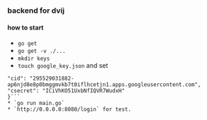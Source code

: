 ### backend for dvij

#### how to start

  * `go get`
  * `go get -v ./...`
  * `mkdir keys`
  * `touch google_key.json` and set
  ```{
  "cid": "295529031882-ap6njd8e8p0bmggmvkb7t0iflhcetjn1.apps.googleusercontent.com",
  "csecret": "ICiVhKO51UxbNfIQVR7WudxH"
  }```
  * `go run main.go`
  * `http://0.0.0.0:8080/login` for test.